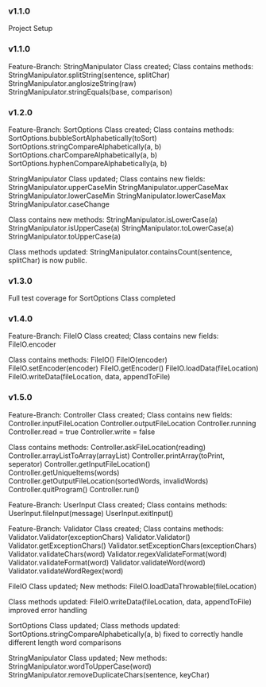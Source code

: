 ### v1.1.0
Project Setup

### v1.1.0
Feature-Branch: StringManipulator Class created;
Class contains methods:
StringManipulator.splitString(sentence, splitChar)
StringManipulator.anglosizeString(raw)
StringManipulator.stringEquals(base, comparison)

### v1.2.0
Feature-Branch: SortOptions Class created;
Class contains methods:
SortOptions.bubbleSortAlphabetically(toSort)
SortOptions.stringCompareAlphabetically(a, b)
SortOptions.charCompareAlphabetically(a, b)
SortOptions.hyphenCompareAlphabetically(a, b)


StringManipulator Class updated;
Class contains new fields:
StringManipulator.upperCaseMin
StringManipulator.upperCaseMax
StringManipulator.lowerCaseMin
StringManipulator.lowerCaseMax
StringManipulator.caseChange

Class contains new methods:
StringManipulator.isLowerCase(a)
StringManipulator.isUpperCase(a)
StringManipulator.toLowerCase(a)
StringManipulator.toUpperCase(a)

Class methods updated:
StringManipulator.containsCount(sentence, splitChar) is now public.

### v1.3.0
Full test coverage for SortOptions Class completed

### v1.4.0
Feature-Branch: FileIO Class created;
Class contains new fields:
FileIO.encoder

Class contains methods:
FileIO()
FileIO(encoder)
FileIO.setEncoder(encoder)
FileIO.getEncoder()
FileIO.loadData(fileLocation)
FileIO.writeData(fileLocation, data, appendToFile)

### v1.5.0
Feature-Branch: Controller Class created;
Class contains new fields:
Controller.inputFileLocation
Controller.outputFileLocation
Controller.running
Controller.read = true
Controller.write = false

Class contains methods:
Controller.askFileLocation(reading)
Controller.arrayListToArray(arrayList)
Controller.printArray(toPrint, seperator)
Controller.getInputFileLocation()
Controller.getUniqueItems(words)
Controller.getOutputFileLocation(sortedWords, invalidWords)
Controller.quitProgram()
Controller.run()


Feature-Branch: UserInput Class created;
Class contains methods:
UserInput.fileInput(message)
UserInput.exitInput()


Feature-Branch: Validator Class created;
Class contains methods:
Validator.Validator(exceptionChars)
Validator.Validator()
Validator.getExceptionChars()
Validator.setExceptionChars(exceptionChars)
Validator.validateChars(word)
Validator.regexValidateFormat(word)
Validator.validateFormat(word)
Validator.validateWord(word)
Validator.validateWordRegex(word)


FileIO Class updated;
New methods:
FileIO.loadDataThrowable(fileLocation)

Class methods updated:
FileIO.writeData(fileLocation, data, appendToFile) improved error handling


SortOptions Class updated;
Class methods updated:
SortOptions.stringCompareAlphabetically(a, b) fixed to correctly handle different length word comparisons


StringManipulator Class updated;
New methods:
StringManipulator.wordToUpperCase(word)
StringManipulator.removeDuplicateChars(sentence, keyChar)